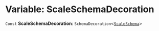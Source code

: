 # Variable: ScaleSchemaDecoration

`Const` **ScaleSchemaDecoration**: `SchemaDecoration`<[`ScaleSchema`](/auto-docs/core/interfaces/ScaleSchema.md)>
